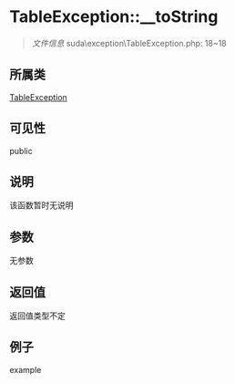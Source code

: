 # TableException::__toString



> *文件信息* suda\exception\TableException.php: 18~18

## 所属类 

[TableException](../TableException.md)

## 可见性

 public 

## 说明

该函数暂时无说明


## 参数


无参数


## 返回值

返回值类型不定


## 例子

example